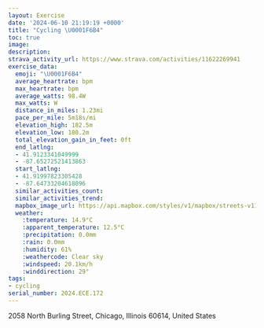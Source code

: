 ```yaml
---
layout: Exercise
date: '2024-06-10 21:19:19 +0000'
title: "Cycling \U0001F6B4"
toc: true
image:
description:
strava_activity_url: https://www.strava.com/activities/11622269941
exercise_data:
  emoji: "\U0001F6B4"
  average_heartrate: bpm
  max_heartrate: bpm
  average_watts: 98.4W
  max_watts: W
  distance_in_miles: 1.23mi
  pace_per_mile: 5m18s/mi
  elevation_high: 182.5m
  elevation_low: 180.2m
  total_elevation_gain_in_feet: 0ft
  end_latlng:
  - 41.9123341049999
  - -87.65272521413863
  start_latlng:
  - 41.91997823305428
  - -87.64733204618096
  similar_activities_count:
  similar_activities_trend:
  mapbox_image_url: https://api.mapbox.com/styles/v1/mapbox/streets-v11/static/path-5+787af2-1.0(qoz~Flf%7DuOCu%40Mg%40KEc%40FQ%3FIECCAQDeBCnBBLFDL%40fAGb%40N%5EBtDG%7C%40%3FRBLDFFDRBf%40%40xHN%60%60%40DvD%40VDPJBXBbB%40tPO),pin-s-s+e5b22e(-87.64535,41.92009),pin-s-f+89ae00(-87.65328,41.91458999999999)/auto/800x800?access_token=pk.eyJ1Ijoiam9zaGJlY2ttYW4iLCJhIjoiY205eWR2aDd1MWZ6djJrbXc4a3M0bWZleiJ9.XiG9OWkNcZk2QzjJbxLB4A
  weather:
    :temperature: 14.9°C
    :apparent_temperature: 12.5°C
    :precipitation: 0.0mm
    :rain: 0.0mm
    :humidity: 61%
    :weathercode: Clear sky
    :windspeed: 20.1km/h
    :winddirection: 29°
tags:
- cycling
serial_number: 2024.ECE.172
---
```

2058 North Burling Street, Chicago, Illinois 60614, United States
